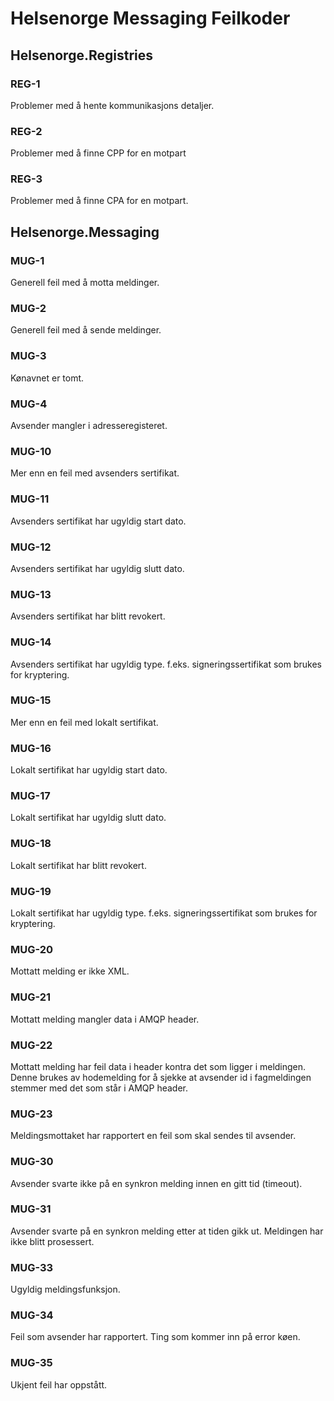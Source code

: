 # Helsenorge Messaging Feilkoder

## Helsenorge.Registries

### REG-1
Problemer med å hente kommunikasjons detaljer.
 
### REG-2
Problemer med å finne CPP for en motpart

### REG-3
Problemer med å finne CPA for en motpart.

## Helsenorge.Messaging

### MUG-1
Generell feil med å motta meldinger.

### MUG-2
Generell feil med å sende meldinger.

### MUG-3
Kønavnet er tomt.

### MUG-4
Avsender mangler i adresseregisteret.

### MUG-10
Mer enn en feil med avsenders sertifikat.

### MUG-11
Avsenders sertifikat har ugyldig start dato.

### MUG-12
Avsenders sertifikat har ugyldig slutt dato.

### MUG-13
Avsenders sertifikat har blitt revokert.

### MUG-14
Avsenders sertifikat har ugyldig type. f.eks. signeringssertifikat som brukes for kryptering.

### MUG-15
Mer enn en feil med lokalt sertifikat.

### MUG-16
Lokalt sertifikat har ugyldig start dato.

### MUG-17
Lokalt sertifikat har ugyldig slutt dato.

### MUG-18
Lokalt sertifikat har blitt revokert.

### MUG-19
Lokalt sertifikat har ugyldig type. f.eks. signeringssertifikat som brukes for kryptering.

### MUG-20
Mottatt melding er ikke XML.

### MUG-21
Mottatt melding mangler data i AMQP header.

### MUG-22
Mottatt melding har feil data i header kontra det som ligger i meldingen. Denne brukes av hodemelding for å sjekke at avsender id i fagmeldingen stemmer med det som står i AMQP header. 

### MUG-23
Meldingsmottaket har rapportert en feil som skal sendes til avsender. 

### MUG-30
Avsender svarte ikke på en synkron melding innen en gitt tid (timeout).

### MUG-31
Avsender svarte på en synkron melding etter at tiden gikk ut. Meldingen har ikke blitt prosessert.

### MUG-33
Ugyldig meldingsfunksjon.

### MUG-34
Feil som avsender har rapportert. Ting som kommer inn på error køen.

### MUG-35
Ukjent feil har oppstått.

